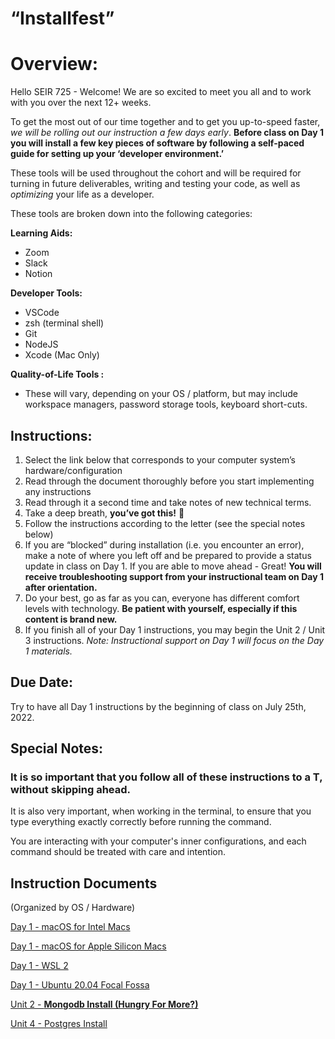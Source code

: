 # “Installfest”

# Overview:

Hello SEIR 725 - Welcome! We are so excited to meet you all and to work with you over the next 12+ weeks.  

To get the most out of our time together and to get you up-to-speed faster, *we will be rolling out our instruction a few days early*. **Before class on Day 1 you will install a few key pieces of software by following a self-paced guide for setting up your ‘developer environment.’**  

These tools will be used throughout the cohort and will be required for turning in future deliverables, writing and testing your code, as well as *optimizing* your life as a developer.  

These tools are broken down into the following categories: 

**Learning Aids:** 

- Zoom
- Slack
- Notion

**Developer Tools:** 

- VSCode
- zsh (terminal shell)
- Git
- NodeJS
- Xcode (Mac Only)

**Quality-of-Life Tools :** 

- These will vary, depending on your OS / platform, but may include workspace managers, password storage tools, keyboard short-cuts.

## Instructions:

1. Select the link below that corresponds to your computer system’s hardware/configuration 
2. Read through the document thoroughly before you start implementing any instructions
3. Read through it a second time and take notes of new technical terms.
4. Take a deep breath, **you’ve got this!** 💪
5. Follow the instructions according to the letter (see the special notes below) 
6. If you are “blocked” during installation (i.e. you encounter an error), make a note of where you left off and be prepared to provide a status update in class on Day 1.  If you are able to move ahead - Great! **You will receive troubleshooting support from your instructional team on Day 1 after orientation.** 
7. Do your best, go as far as you can, everyone has different comfort levels with technology. **Be patient with yourself, especially if this content is brand new.** 
8. If you finish all of your Day 1 instructions, you may begin the Unit 2 / Unit 3 instructions. 
*Note: Instructional support on Day 1 will focus on the Day 1 materials.*  

## Due Date:

Try to have all Day 1 instructions by the beginning of class on July 25th, 2022. 

## Special Notes:

### It is so important that you follow all of these instructions to a T, **without skipping ahead**. 

It is also very important, when working in the terminal, to ensure that you type everything exactly correctly before running the command. 

You are interacting with your computer's inner configurations, and each command should be treated with care and intention.

## Instruction Documents

(Organized by OS / Hardware) 

[Day 1 - macOS for Intel Macs](%E2%80%9CInstallfest%E2%80%9D%20e38032c9c11a495699be1c2fa2c6ac7a/Day%201%20-%20macOS%20for%20Intel%20Macs%20011af9d0c1894af5a609bc4e3ff027da.md)

[Day 1 - macOS for Apple Silicon Macs](%E2%80%9CInstallfest%E2%80%9D%20e38032c9c11a495699be1c2fa2c6ac7a/Day%201%20-%20macOS%20for%20Apple%20Silicon%20Macs%20543af465884340cfbcbe6c7b03302564.md)

[Day 1 - WSL 2](%E2%80%9CInstallfest%E2%80%9D%20e38032c9c11a495699be1c2fa2c6ac7a/Day%201%20-%20WSL%202%200d42407a4b1e4bb0b9f6b7e8155c10cd.md)

[Day 1 - Ubuntu 20.04 Focal Fossa](%E2%80%9CInstallfest%E2%80%9D%20e38032c9c11a495699be1c2fa2c6ac7a/Day%201%20-%20Ubuntu%2020%2004%20Focal%20Fossa%204ecb2bee42414863b1bf582c4d93b93d.md)

[Unit 2 - **Mongodb Install (Hungry For More?)**](%E2%80%9CInstallfest%E2%80%9D%20e38032c9c11a495699be1c2fa2c6ac7a/Unit%202%20-%20Mongodb%20Install%20(Hungry%20For%20More%20)%20014d7ab4c13d42caae6f47a3e77df3ad.md)

[Unit 4 - Postgres Install ](%E2%80%9CInstallfest%E2%80%9D%20e38032c9c11a495699be1c2fa2c6ac7a/Unit%204%20-%20Postgres%20Install%20679bfdcdcf8f429eac120f5a24b6f34a.md)